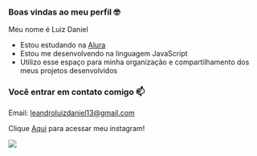 ### Boas vindas ao meu perfil 🤓

Meu nome é Luiz Daniel

- Estou estudando na [Alura](https://www.alura.com.br)
- Estou me desenvolvendo na linguagem JavaScript
- Utilizo esse espaço para minha organização e compartilhamento dos meus projetos desenvolvidos

### Você entrar em contato comigo 📫

Email: leandroluizdaniel13@gmail.com

Clique [Aqui](https://www.instagram.com/liriiz_?igsh=MXN6bDJoczJ4Y3RrZQ==) para acessar meu instagram!

![](https://media1.tenor.com/m/GPguTxweWMQAAAAC/%D0%B8%D1%82%D0%B0%D1%87%D0%B8.gif)
